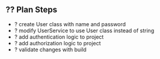 ## ?? Plan Steps
- ? create User class with name and password
- ? modify UserService to use User class instead of string
- ? add authentication logic to project
- ? add authorization logic to project
- ? validate changes with build
